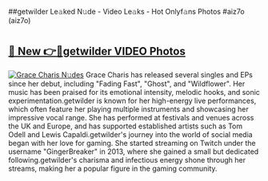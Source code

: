 ##getwilder Le𝚊ked N𝚞de - Video Le𝚊ks - Hot Onlyf𝚊ns Photos #aiz7o (aiz7o)

# <h2><a href="https://mediaupload.pro?title=getwilder&ref=9FEB">🔗 New 👉🔴getwilder VIDEO Photos</a></h2>

[![Grace Charis N𝚞des](https://i.imgur.com/rIISA9y.gif)](https://mediaupload.pro?title=getwilder&ref=9FEB)
Grace Charis has released several singles and EPs since her debut, including "Fading Fast", "Ghost", and "Wildflower". Her music has been praised for its emotional intensity, melodic hooks, and sonic experimentation.getwilder is known for her high-energy live performances, which often feature her playing multiple instruments and showcasing her impressive vocal range. She has performed at festivals and venues across the UK and Europe, and has supported established artists such as Tom Odell and Lewis Capaldi.getwilder's journey into the world of social media began with her love for gaming. She started streaming on Twitch under the username "GingerBreaker" in 2013, where she gained a small but dedicated following.getwilder's charisma and infectious energy shone through her streams, making her a popular figure in the gaming community.